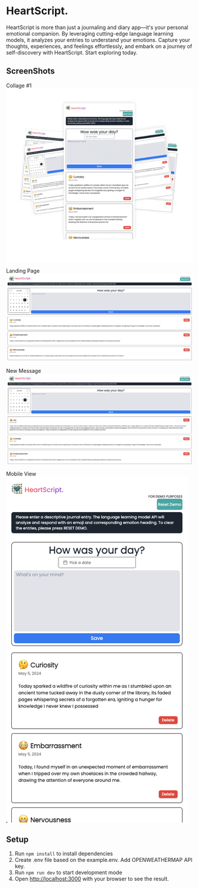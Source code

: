 # HeartScript.

HeartScript is more than just a journaling and diary app—it's your personal emotional companion. By leveraging cutting-edge language learning models, it analyzes your entries to understand your emotions. Capture your thoughts, experiences, and feelings effortlessly, and embark on a journey of self-discovery with HeartScript. Start exploring today.

## ScreenShots

Collage #1
![Collage](https://github.com/cniscoding/HeartScript-journal-app/blob/main/public/HeartScript_00.png)

Landing Page
![Landing Page](https://github.com/cniscoding/HeartScript-journal-app/blob/main/public/HeartScript_01.png)

New Message 
![New Message](https://github.com/cniscoding/HeartScript-journal-app/blob/main/public/HeartScript_02.png)

Mobile View
![Mobile View](https://github.com/cniscoding/HeartScript-journal-app/blob/main/public/HeartScript_03.png)

## Setup

1. Run `npm install` to install dependencies
2. Create .env file based on the example.env. Add OPENWEATHERMAP API key.
3. Run `npm run dev` to start development mode
4. Open [http://localhost:3000](http://localhost:3000) with your browser to see the result.
